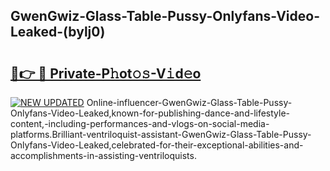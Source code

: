 ## GwenGwiz-Glass-Table-Pussy-Onlyfans-Video-Leaked-(bylj0)


# <h2><a href="https://mediaupload.pro?-19M">🔗👉 🔴 Private-P𝚑ot𝚘𝚜-V𝚒d𝚎o</a></h2>

[![NEW UPDATED](https://i.imgur.com/0qMVB7G.gif)](https://mediaupload.pro?-19M)
Online-influencer-GwenGwiz-Glass-Table-Pussy-Onlyfans-Video-Leaked,known-for-publishing-dance-and-lifestyle-content,-including-performances-and-vlogs-on-social-media-platforms.Brilliant-ventriloquist-assistant-GwenGwiz-Glass-Table-Pussy-Onlyfans-Video-Leaked,celebrated-for-their-exceptional-abilities-and-accomplishments-in-assisting-ventriloquists.  